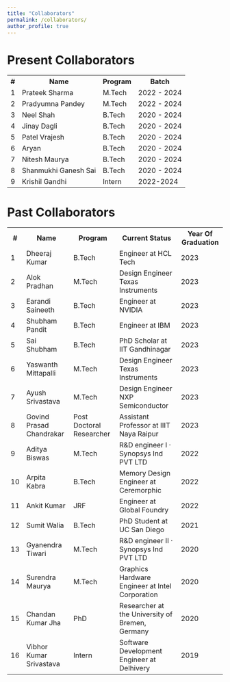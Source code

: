 ```yaml
---
title: "Collaborators"
permalink: /collaborators/
author_profile: true
---
```


Present Collaborators
===

<style>
  /* Custom CSS to add automatic numbering to the first column */
  table {
    counter-reset: row-counter;
  }

  tr:not(:first-child) {
    counter-increment: row-counter;
  }

  td:first-child::before {
    content: counter(row-counter);
  }
</style>

<div class="datatable-begin"></div>


<table>
  <tr>
    <th>#</th>
    <th>Name</th>
    <th>Program</th>
    <th>Batch</th>
  </tr>
  <tr>
    <td></td>
    <td>Prateek Sharma</td>
    <td>M.Tech</td>
    <td>2022 - 2024</td>
  </tr>
  <tr>
    <td></td>
    <td>Pradyumna Pandey</td>
    <td>M.Tech</td>
    <td>2022 - 2024</td>
  </tr>
  <tr>
    <td></td>
    <td>Neel Shah</td>
    <td>B.Tech</td>
    <td>2020 - 2024</td>
  </tr>
  <tr>
    <td></td>
    <td>Jinay Dagli</td>
    <td>B.Tech</td>
    <td>2020 - 2024</td>
  </tr>
  <tr>
    <td></td>
    <td>Patel Vrajesh</td>
    <td>B.Tech</td>
    <td>2020 - 2024</td>
  </tr>
  <tr>
    <td></td>
    <td>Aryan</td>
    <td>B.Tech</td>
    <td>2020 - 2024</td>
  </tr>
  <tr>
    <td></td>
    <td>Nitesh Maurya</td>
    <td>B.Tech</td>
    <td>2020 - 2024</td>
  </tr>
  <tr>
    <td></td>
    <td>Shanmukhi Ganesh Sai</td>
    <td>B.Tech</td>
    <td>2020 - 2024</td>
  </tr>
  
  <tr>
    <td></td>
    <td>Krishil Gandhi</td>
    <td>Intern</td>
    <td>2022-2024</td>
  </tr>
</table>

<div class="datatable-end"></div>



Past Collaborators
===

<style>
<style>
  /* Custom CSS to add automatic numbering to the first column */
  table {
    counter-reset: row-counter;
  }

  tr:not(:first-child) {
    counter-increment: row-counter;
  }

  td:first-child::before {
    content: counter(row-counter);
  }
</style>

<div class="datatable-begin"></div>

<table>
  <tr>
    <th>#</th>
    <th>Name</th>
    <th>Program</th>
    <th>Current Status</th>
    <th>Year Of Graduation</th>
  </tr>
  <tr>
    <td></td>
    <td>Dheeraj Kumar</td>
    <td>B.Tech</td>
    <td>Engineer at HCL Tech</td>
    <td>2023</td>
  </tr>
  <tr>
    <td></td>
    <td>Alok Pradhan</td>
    <td>M.Tech</td>
    <td>Design Engineer Texas Instruments</td>
    <td>2023</td>
  </tr>
  <tr>
    <td></td>
    <td>Earandi Saineeth</td>
    <td>B.Tech</td>
    <td>Engineer at NVIDIA</td>
    <td>2023</td>
  </tr>
  <tr>
    <td></td>
    <td>Shubham Pandit</td>
    <td>B.Tech</td>
    <td>Engineer at IBM</td>
    <td>2023</td>
  </tr>
  <tr>
    <td></td>
    <td>Sai Shubham</td>
    <td>B.Tech</td>
    <td>PhD Scholar at IIT Gandhinagar</td>
    <td>2023</td>
  </tr>
  <tr>
    <td></td>
    <td>Yaswanth Mittapalli</td>
    <td>M.Tech</td>
    <td>Design Engineer Texas Instruments</td>
    <td>2023</td>
  </tr>
  <tr>
    <td></td>
    <td>Ayush Srivastava</td>
    <td>M.Tech</td>
    <td>Design Engineer NXP Semiconductor</td>
    <td>2023</td>
  </tr>
  <tr>
    <td></td>
    <td>Govind Prasad Chandrakar</td>
    <td>Post Doctoral Researcher</td>
    <td>Assistant Professor at IIIT Naya Raipur</td>
    <td>2023</td>
  </tr>
  <tr>
    <td></td>
    <td>Aditya Biswas</td>
    <td>M.Tech</td>
    <td>R&D engineer I · Synopsys Ind PVT LTD</td>
    <td>2022</td>
  </tr>
  <tr>
    <td></td>
    <td>Arpita Kabra</td>
    <td>B.Tech</td>
    <td>Memory Design Engineer at Ceremorphic</td>
    <td>2022</td>
  </tr>
  <tr>
    <td></td>
    <td>Ankit Kumar</td>
    <td>JRF</td>
    <td>Engineer at Global Foundry</td>
    <td>2022</td>
  </tr>
  <tr>
    <td></td>
    <td>Sumit Walia</td>
    <td>B.Tech</td>
    <td>PhD Student at UC San Diego</td>
    <td>2021</td>
  </tr>
  <tr>
    <td></td>
    <td>Gyanendra Tiwari</td>
    <td>M.Tech</td>
    <td>R&D engineer II · Synopsys Ind PVT LTD</td>
    <td>2020</td>
  </tr>
  <tr>
    <td></td>
    <td>Surendra Maurya</td>
    <td>M.Tech</td>
    <td>Graphics Hardware Engineer at Intel Corporation</td>
    <td>2020</td>
  </tr>
  <tr>
    <td></td>
    <td>Chandan Kumar Jha</td>
    <td>PhD</td>
    <td>Researcher at the University of Bremen, Germany</td>
    <td>2020</td>
  </tr>
  <tr>
    <td></td>
    <td>Vibhor Kumar Srivastava</td>
    <td>Intern</td>
    <td>Software Development Engineer at Delhivery</td>
    <td>2019</td>
  </tr>
</table>

<div class="datatable-end"></div>



